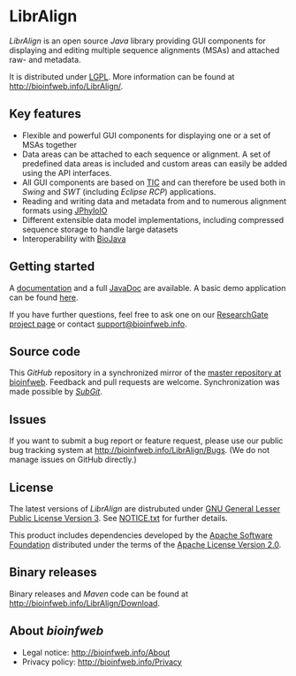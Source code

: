 # LibrAlign

*LibrAlign* is an open source *Java* library providing GUI components for displaying and editing multiple sequence alignments (MSAs) and attached raw- and metadata.

It is distributed under [LGPL](http://bioinfweb.info/LibrAlign/License/LGPL). More information can be found at http://bioinfweb.info/LibrAlign/.

## Key features

* Flexible and powerful GUI components for displaying one or a set of MSAs together
* Data areas can be attached to each sequence or alignment. A set of predefined data areas is included and custom areas can easily be added using the API interfaces.
* All GUI components are based on [TIC](https://github.com/bioinfweb/TIC) and can therefore be used both in *Swing* and *SWT* (including *Eclipse RCP*) applications.
* Reading and writing data and metadata from and to numerous alignment formats using [JPhyloIO](https://github.com/bioinfweb/JPhyloIO)
* Different extensible data model implementations, including compressed sequence storage to handle large datasets
* Interoperability with [BioJava](https://github.com/biojava/biojava)

## Getting started

A [documentation](http://bioinfweb.info/LibrAlign/Documentation) and a full [JavaDoc](http://bioinfweb.info/LibrAlign/Documentation/API/Latest) are available. A basic demo application can be found [here](https://github.com/bioinfweb/LibrAlign/tree/master/demo/info.bioinfweb.libralign.demo.swingapp/src/info/bioinfweb/libralign/demo/swingapp).

If you have further questions, feel free to ask one on our [ResearchGate project page](http://r.bioinfweb.info/RGLibrAlign) or contact support@bioinfweb.info.

## Source code

This *GitHub* repository in a synchronized mirror of the [master repository at bioinfweb](http://bioinfweb.info/Code/sventon/repos/LibrAlign/list/). Feedback and pull requests are welcome. Synchronization was made possible by [*SubGit*](https://subgit.com/).

## Issues

If you want to submit a bug report or feature request, please use our public bug tracking system at http://bioinfweb.info/LibrAlign/Bugs. (We do not manage issues on GitHub directly.)

## License

The latest versions of *LibrAlign* are distrubuted under [GNU General Lesser Public License Version 3](http://bioinfweb.info/LibrAlign/License/LGPL). See [NOTICE.txt](https://github.com/bioinfweb/LibrAlign/blob/master/main/info.bioinfweb.libralign.core/src/NOTICE.txt) for further details.

This product includes dependencies developed by the [Apache Software Foundation](http://www.apache.org/) distributed under the terms of the [Apache License Version 2.0](https://github.com/bioinfweb/LibrAlign/blob/master/main/info.bioinfweb.libralign.core/src/APACHE-LICENSE.txt).

## Binary releases

Binary releases and *Maven* code can be found at http://bioinfweb.info/LibrAlign/Download.

## About *bioinfweb*

* Legal notice: http://bioinfweb.info/About
* Privacy policy: http://bioinfweb.info/Privacy